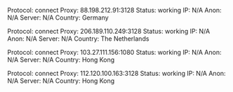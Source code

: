 Protocol: connect
Proxy: 88.198.212.91:3128
Status: working
IP: N/A
Anon: N/A
Server: N/A
Country: Germany

Protocol: connect
Proxy: 206.189.110.249:3128
Status: working
IP: N/A
Anon: N/A
Server: N/A
Country: The Netherlands

Protocol: connect
Proxy: 103.27.111.156:1080
Status: working
IP: N/A
Anon: N/A
Server: N/A
Country: Hong Kong

Protocol: connect
Proxy: 112.120.100.163:3128
Status: working
IP: N/A
Anon: N/A
Server: N/A
Country: Hong Kong

